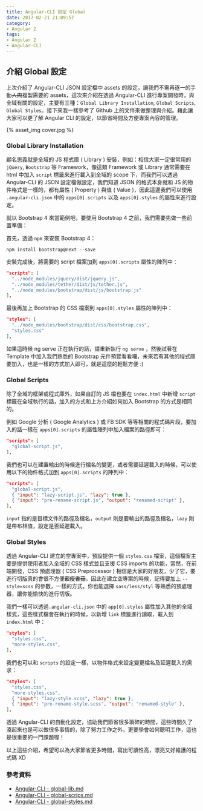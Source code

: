 ```yaml
---
title: Angular-CLI 設定 Global
date: 2017-02-21 21:09:57
category:
- Angular 2
tags:
- Angular 2
- Angular-CLI
---
```


## 介紹 Global 設定

上次介紹了 Angular-CLI JSON 設定檔中 assets 的設定，讓我們不需再逐一的手動~~人肉~~複製需要的 assets，這次來介紹在透過 Angular-CLI 進行專案開發時，與全域有關的設定，主要有三種：`Global Library Installation`, `Global Scripts`, `Global Styles`。接下來我一樣參考了 Github 上的文件來做整理與介紹。藉此讓大家可以更了解 Angular CLI 的設定，以節省時間及方便專案內容的管理。

{% asset_img cover.jpg %}

<!--more-->

### Global Library Installation

顧名思義就是全域的 JS 程式庫 ( Library ) 安裝，例如：相信大家一定很常用的 `jQuery`, `Bootstrap` 等 Framework，像這類 Framework 或 Library 通常需要在 html 中加入 `script` 標籤來進行載入到全域的 scope 下，而我們可以透過 Angular-CLI 的 JSON 設定檔做設定，我們知道 JSON 的格式本身就和 JS 的物件格式是一樣的，都有屬性 ( Property ) 與值 ( Value )，因此這邊我們可以使用 `.angular-cli.json` 中的 `apps[0].scripts` 以及 `apps[0].styles` 的屬性來進行設定。

就以 Bootstrap 4 來當範例吧，要使用 Bootstrap 4 之前，我們需要先做一些前置準備：

首先，透過 `npm` 來安裝 Bootstrap 4：

```
npm install bootstrap@next --save
```

安裝完成後，將需要的 script 檔案加到 `apps[0].scripts` 屬性的陣列中：

```json
"scripts": [
  "../node_modules/jquery/dist/jquery.js",
  "../node_modules/tether/dist/js/tether.js",
  "../node_modules/bootstrap/dist/js/bootstrap.js"
],
```

最後再加上 Bootstrap 的 CSS 檔案到 `apps[0].styles` 屬性的陣列中：

```json
"styles": [
  "../node_modules/bootstrap/dist/css/bootstrap.css",
  "styles.css"
],
```

如果這時候 ng serve 正在執行的話，請重新執行 `ng serve` ，然後試著在 Template 中加入我們熟悉的 Bootstrap 元件預覽看看囉，未來若有其他的程式庫要加入，也是一樣的方式加入即可，就是這麼的輕鬆方便 :)

### Global Scripts

除了全域的框架或程式庫外，如果自訂的 JS 檔也要在 `index.html` 中新增 `script` 標籤在全域執行的話，加入的方式和上方介紹如何加入 Bootstrap 的方式是相同的。

例如 Google 分析 ( Google Analytics ) 或 FB SDK 等等相關的程式碼片段，要加入的話一樣在 `apps[0].scripts` 的屬性陣列中加入檔案的路徑即可：

```json
"scripts": [
  "global-script.js",
],
```

我們也可以在建置輸出的時候進行檔名的變更，或者需要延遲載入的時候，可以使用以下的物件格式加到 `apps[0].scripts` 的陣列中：

```json
"scripts": [
  "global-script.js",
  { "input": "lazy-script.js", "lazy": true },
  { "input": "pre-rename-script.js", "output": "renamed-script" },
],
```

`input` 指的是目標文件的路徑及檔名，`output` 則是要輸出的路徑及檔名，`lazy` 則是帶布林值，設定是否延遲載入。

### Global Styles

透過 Angular-CLI 建立的空專案中，預設提供一個 `styles.css` 檔案，這個檔案主要是提供使用者加入全域的 CSS 樣式並且支援 CSS imports 的功能，當然，在前端開發，CSS 預處理器 ( CSS Preprocessor ) 相信是大家的好朋友，少了它，要進行切版真的會很不方便~~藍瘦香菇~~，因此在建立空專案的時候，記得要加上 `--style=scss` 的參數，一樣的方式，你也能選擇 `sass/less/styl` 等熟悉的預處理器，讓你能愉快的進行切版。

我們一樣可以透過`.angular-cli.json` 中的 `app[0].styles` 屬性加入其他的全域樣式，這些樣式檔會在執行的時候，以新增 `link` 標籤進行讀取，載入到 `index.html` 中：

```json
"styles": [
  "styles.css",
  "more-styles.css",
],
```

我們也可以和 `scripts` 的設定一樣，以物件格式來設定變更檔名及延遲載入的需求：

```json
"styles": [
  "styles.css",
  "more-styles.css",
  { "input": "lazy-style.scss", "lazy": true },
  { "input": "pre-rename-style.scss", "output": "renamed-style" },
],
```

透過 Angular-CLI 的自動化設定，協助我們節省很多瑣碎的時間，這些時間久了湊起來也是可以做很多事情的，除了努力工作之外，更要學會如何聰明工作，這也是很重要的一門課題喔！

以上這些介紹，希望可以為大家節省更多時間，寫出可讀性高，漂亮又好維護的程式碼 XD

### 參考資料

- [Angular-CLI - global-lib.md](https://github.com/angular/angular-cli/blob/master/docs/documentation/stories/global-lib.md)
- [Angular-CLI - global-scrips.md](https://github.com/angular/angular-cli/blob/master/docs/documentation/stories/global-scripts.md)
- [Angular-CLI - global-styles.md](https://github.com/angular/angular-cli/blob/master/docs/documentation/stories/global-styles.md)
